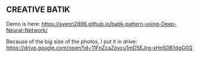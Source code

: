 ## CREATIVE BATIK

Demo is here: https://syenn2896.github.io/batik-pattern-using-Deep-Neural-Network/

Because of the big size of the photos, I put it in drive: https://drive.google.com/open?id=11FnZcaZovcu1mD5EJrg-xHnS0B1dgG0Q

